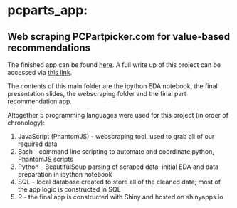 # pcparts_app:

## Web scraping PCPartpicker.com for value-based recommendations

The finished app can be found [here](https://samomullane.shinyapps.io/pcbuild_app/). A full write up of this project can be accessed via [this link](http://blog.nycdatascience.com/student-works/web-scraping/value-based-pc-part-selection/).

The contents of this main folder are the ipython EDA notebook, the final presentation slides, the webscraping folder and the final part recommendation app.

Altogether 5 programming languages were used for this project (in order of chronology):

1. JavaScript (PhantomJS) - webscraping tool, used to grab all of our required data 
2. Bash - command line scripting to automate and coordinate python, PhantomJS scripts
3. Python - BeautifulSoup parsing of scraped data; initial EDA and data preparation in ipython notebook
4. SQL - local database created to store all of the cleaned data; most of the app logic is constructed in SQL
5. R - the final app is constructed with Shiny and hosted on shinyapps.io
